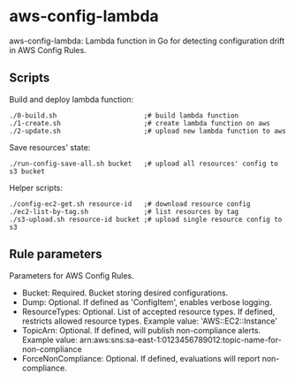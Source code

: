 # aws-config-lambda

aws-config-lambda: Lambda function in Go for detecting configuration drift in AWS Config Rules.

## Scripts

Build and deploy lambda function:

    ./0-build.sh                      ;# build lambda function
    ./1-create.sh                     ;# create lambda function on aws
    ./2-update.sh                     ;# upload new lambda function to aws

Save resources' state:

    ./run-config-save-all.sh bucket   ;# upload all resources' config to s3 bucket

Helper scripts:

    ./config-ec2-get.sh resource-id   ;# download resource config
    ./ec2-list-by-tag.sh              ;# list resources by tag
    ./s3-upload.sh resource-id bucket ;# upload single resource config to s3

## Rule parameters

Parameters for AWS Config Rules.

- Bucket: Required. Bucket storing desired configurations.
- Dump: Optional. If defined as 'ConfigItem', enables verbose logging.
- ResourceTypes: Optional. List of accepted resource types. If defined, restricts allowed resource types. Example value: 'AWS::EC2::Instance'
- TopicArn: Optional. If defined, will publish non-compliance alerts. Example value: arn:aws:sns:sa-east-1:0123456789012:topic-name-for-non-compliance
- ForceNonCompliance: Optional. If defined, evaluations will report non-compliance.
